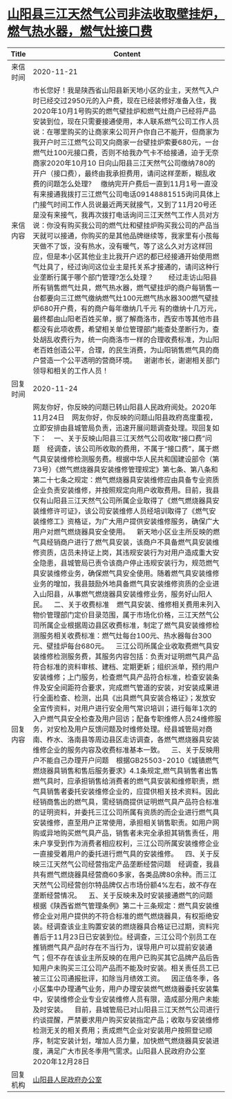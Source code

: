 # <a href="http://www.shangluo.gov.cn/zmhd/ldxxxx.jsp?urltype=leadermail.LeaderMailContentUrl&wbtreeid=1112&leadermailid=6634">山阳县三江天然气公司非法收取壁挂炉，燃气热水器，燃气灶接口费</a>
| Title |                                                                                                                                                                                                                                                                                                                                                                                                                                                                                                                                                                                                                                                                                                                                                                                                                                                                                                                Content                                                                                                                                                                                                                                                                                                                                                                                                                                                                                                                                                                                                                                                                                                                                                                                                                                                                                                                 |
|:-----:|----------------------------------------------------------------------------------------------------------------------------------------------------------------------------------------------------------------------------------------------------------------------------------------------------------------------------------------------------------------------------------------------------------------------------------------------------------------------------------------------------------------------------------------------------------------------------------------------------------------------------------------------------------------------------------------------------------------------------------------------------------------------------------------------------------------------------------------------------------------------------------------------------------------------------------------------------------------------------------------------------------------------------------------------------------------------------------------------------------------------------------------------------------------------------------------------------------------------------------------------------------------------------------------------------------------------------------------------------------------------------------------------------------------------------------------------------------------------------------------------------------------------------------------------------------------------------------------------------------------------------------------------------------------------------------------------------------------------------------------------------------------------------------------------------------------------------------------|
| 来信时间  | 2020-11-21                                                                                                                                                                                                                                                                                                                                                                                                                                                                                                                                                                                                                                                                                                                                                                                                                                                                                                                                                                                                                                                                                                                                                                                                                                                                                                                                                                                                                                                                                                                                                                                                                                                                                                                                                                                                                             |
| 来信内容  | 市长您好！我是陕西省山阳县新天地小区的业主，天然气入户时已经交过2950元的入户费，现在已经装修好准备入住，我2020年10月1号购买的燃气壁挂炉和燃气灶商户已经将产品安装到位，现在只需要接通使用，本人联系燃气公司工作人员说：在哪里购买的让商家来公司开户你自己不能开，但商家为我开户时三江燃气公司又向商家一台壁挂炉索要680元，一台燃气灶100元接口费，否则不给我办气卡不给接通，迫于无奈商家2020年10月10 日向山阳县三江天然气公司缴纳780的开户（接口费），最终由我承担费用，请问这样垄断，糊乱收费的问题怎么处理?     缴纳完开户费后一直到11月1号一直没有来接通我拨打三江燃气公司电话09148881515询问具体上门接气时间工作人员说最近两天就接气，又到了11月20号还是没有来接气，我再次拨打电话询问三江天然气工作人员对方说：你没有购买我公司的燃气灶和壁挂炉购买我公司的产品当天就可以接通，你购买的是其他品牌继续等，我家里有小孩每天做不了饭，没有热水，没有暖气，等了这么久对方这样回应，但是本小区其他业主比我开户迟的都已经接通开始使用燃气灶具了，经过询问这位业主是托关系才接通的，请问这种行业垄断行属于哪个部门管理?怎么处理？        经过走访山阳县所有销售燃气灶具，燃气热水器，燃气壁挂炉的商户每销售一台都要向三江燃气缴纳燃气灶100元燃气热水器300燃气壁挂炉680开户费，有的商户每年缴纳几千元 有的缴纳十几万元，最终都由山阳老百姓买单，据了解商洛市，西安市等其他市县都没有此项收费，希望相关单位管理部门能查处垄断行为，查处胡乱收费行为，统一向商洛市一样的合理收费标准，为山阳老百姓创造公平，合理，的民生消费，为山阳销售燃气具的商户营造一个公平透明的营商环境。    谢谢市长，谢谢相关部门领导和相关的工作人员！                                                                                                                                                                                                                                                                                                                                                                                                                                                                                                                                                                                                                                                                                                                                                                                                                                                                                                                                                                                                                                    |
| 回复时间  | 2020-11-24                                                                                                                                                                                                                                                                                                                                                                                                                                                                                                                                                                                                                                                                                                                                                                                                                                                                                                                                                                                                                                                                                                                                                                                                                                                                                                                                                                                                                                                                                                                                                                                                                                                                                                                                                                                                                             |
| 回复内容  | 网友你好，你反映的问题已转山阳县人民政府阅处。2020年11月24日    网友你好，你反映的问题山阳县政府高度重视，立即安排由县城管局负责，迅速开展问题调查处理。现回复如下：    一、关于反映山阳县三江天然气公司收取“接口费”问题    经调查，该公司所收取的费用，不属于“接口费”，属于燃气具安装维修检测服务费。根据中华人民共和国建设部令（第73号）《燃气燃烧器具安装维修管理规定》第七条、第八条和第二十七条之规定：燃气燃烧器具安装维修应由具备专业资质企业负责安装维修，并按照规定向用户收取费用。目前，我县仅有山阳县三江天然气公司所属企业取得了《燃气燃烧器具安装维修许可证》，该公司安装维修人员经培训取得了《燃气安装维修工》资格证，为广大用户提供安装维修服务，确保广大用户对燃气燃烧器具安全使用。    新天地小区业主所反映的燃气具经销商户进行了燃气具安装，该商户不具备燃气具安装维修资质，店员未持证上岗，其违规安装行为对用户造成重大安全隐患，县城管局已责令该商户停止违规安装行为，规范燃气具安装维修业务，确保燃气具安全使用。随着燃气具安装维修业务的增加，我县鼓励外地具备燃气具安装维修资质的企业进入山阳县，从事燃气燃烧器具安装维修业务，服务好山阳人民。    二、关于收费标准    燃气具安装、维修相关费用未列入物价管理部门定价目录范围，属于市场化价格，三江天然气公司所属企业根据周边县区收费标准，制定了燃气具安装维修检测服务相关收费标准：燃气灶每台100元、热水器每台300元、壁挂炉每台680元。    三江公司所属企业收取费燃气具安装维修检测服务费，其服务内容包括：负责对证明燃气具产品符合标准的资料审核、建档、定期更新；组织派单，预约用户安装维修；上门服务，检查燃气具产品符合标准，检查安装条件及安全间距符合要求，完成燃气管道的安装，对安装成果进行全面检查、检测，出具《出具燃气具安装合格证》；发放安全宣传资料，对用户进行安全用气常识培训；进行每年1次的入户燃气具安全检查及用户回访；配备专职维修人员24维修服务，对安检及用户反馈问题及时维修处理。经县城管局对商南、柞水、洛南县等周边县区走访调查，各燃气燃烧器具安装维修企业的服务内容及收费标准基本一致。    三、关于反映用户不能自己办理开户问题    根据GB25503-2010《城镇燃气燃烧器具销售和售后服务要求》4.1条规定,燃气具销售者出售燃气具时，应承担销售给消费者的燃气具安装和维修职责，燃气具销售者委托安装维修企业的，应提供相关技术资料。因此经销商售出的燃气具，需经销商提供证明燃气具产品符合标准的证明资料，并委托三江公司所属有资质的而企业进行燃气具安装维修，直至用户正常使用，承担相关销售职责。如用户网购或异地购买燃气具产品，销售者未完全承担其销售责任，用未户享受到作为消费者相应权利，三江公司所属安装维修企业一直接受着用户的委托进行燃气具的安装维修。    四、关于反映三江天然气公司经营指定产品垄断经营问题    经调查，我县共有燃气燃烧器具经营商60多家，各类品牌80余种。而三江天然气公司经营创尔特品牌仅占市场份额4%左右，故不存在垄断经营情况。    五、关于反映未及时安装接通燃气的问题    根据《陕西省燃气管理条例》第二十三条规定：燃气具安装维修企业对用户提供的不符合标准的燃气燃烧器具，有权拒绝安装。经调查该业主购置安装的燃烧器具合格证已过期，资料完善后于11月23日已安装到位。经调查，三江公司个别员工在推销燃气具产品时存在不当行为，误导用户可以提前安装通气；但不存在该业主所反映的在用户已购买其它品牌产品后告知用户未购买三江公司产品而不能及时安装。相关责任员工已被三江公司通报批评，扣除当月绩效工资。    因正值冬季，各小区集中办理通气业务，用户办理安装燃气燃烧器委托安装集中，安装维修企业专业安装维修人员有限，造成部分用户未能及时安装。    目前，县城管局已对山阳县三江天然气公司进行约谈提醒，严禁要求用户购买安装指定产品；收取与安装维修检测无关的相关费用；责成燃气企业对安装用户按照登记顺序，制定安装计划，增加人员力量，加快燃气燃烧器具安装进度，满足广大市民冬季用气需求。山阳县人民政府办公室2020年12月28日 |
| 回复机构  | <a href="../../category/agencies/山阳县人民政府办公室.md">山阳县人民政府办公室</a>                                                                                                                                                                                                                                                                                                                                                                                                                                                                                                                                                                                                                                                                                                                                                                                                                                                                                                                                                                                                                                                                                                                                                                                                                                                                                                                                                                                                                                                                                                                                                                                                                                                                                                                                                                         |